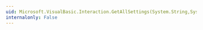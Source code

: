 ```yaml
---
uid: Microsoft.VisualBasic.Interaction.GetAllSettings(System.String,System.String)
internalonly: False
---
```

